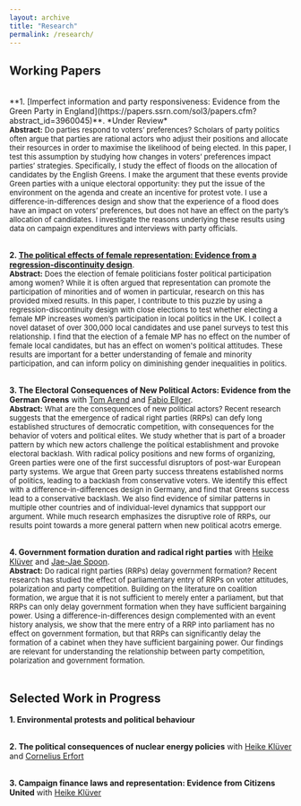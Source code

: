 ```yaml
---
layout: archive
title: "Research"
permalink: /research/
---
```


## **Working Papers**
  <br>
**1. [Imperfect information and party responsiveness: Evidence from the Green Party in England](https://papers.ssrn.com/sol3/papers.cfm?abstract_id=3960045)**.   
*Under Review*<font size="-1">  <br>
  <strong>Abstract:</strong> Do parties respond to voters’ preferences? Scholars of party politics often argue that parties are rational actors who adjust their positions and allocate their resources in order to maximise the likelihood of being elected.  In this paper, I test this assumption by studying how changes in voters’ preferences impact parties’ strategies.  Specifically, I study the effect of floods on the allocation of candidates by the English Greens.  I make the argument that these events provide Green parties with a unique electoral opportunity:  they put the issue of the environment on the agenda and create an incentive for protest vote.  I use a difference-in-differences design and show that the experience of a flood does  have  an  impact  on  voters’  preferences,  but  does  not  have  an  effect  on the party’s allocation of candidates. I investigate the reasons underlying these results using data on campaign expenditures and interviews with party officials.</font>
  <br>
  <br>
   

**2. [The political effects of female representation: Evidence from a regression-discontinuity design](https://papers.ssrn.com/sol3/papers.cfm?abstract_id=3992109)**.<font size="-1">  <br>
  <strong>Abstract:</strong> Does the election of female politicians foster political participation among women? While it is often argued that representation can promote the participation of minorities and of women in particular, research on this has provided mixed results. In this paper, I contribute to this puzzle by using a regression-discontinuity design with close elections to test whether electing a female MP increases women’s participation in local politics in the UK. I collect a novel dataset of over 300,000 local candidates and use panel surveys to test this relationship. I find that the election of a female MP has no effect on the number of female local candidates, but has an effect on women's political attitudes. These results are important for a better understanding of female and minority participation, and can inform policy on diminishing gender inequalities in politics.</font>
  <br>
  <br>
   

**3. The Electoral Consequences of New Political Actors: Evidence from the German Greens** with [Tom Arend](https://www.hertie-school.org/en/research/faculty-and-researchers/profile/person/arend) and [Fabio Ellger](https://www.fabioellger.com/).<font size="-1">  <br>
  <strong>Abstract:</strong> What are the consequences of new political actors? Recent research suggests that the emergence of radical right parties (RRPs) can defy long established structures of democratic competition, with consequences for the behavior of voters and political elites. We study whether that is part of a broader pattern by which new actors challenge the political establishment and provoke electoral backlash. With radical policy positions and new forms of organizing, Green parties were one of the first successful disruptors of post-war European party systems. We argue that Green party success threatens established norms of politics, leading to a backlash from conservative voters. We identify this effect with a difference-in-differences design in Germany, and find that Greens success lead to a conservative backlash. We also find evidence of similar patterns in multiple other countries and of individual-level dynamics that suppport our argument. While much research emphasizes the disruptive role of RRPs, our results point towards a more general pattern when new political acotrs emerge.</font>
  <br>
  <br>
  
  
**4. Government formation duration and radical right parties** with [Heike Klüver](http://www.heike-kluever.com/) and [Jae-Jae Spoon](http://www.jaejaespoon.com/).<font size="-1">  <br>
  <strong>Abstract:</strong> Do radical right parties (RRPs) delay government formation? Recent research has studied the effect of parliamentary entry of RRPs on voter attitudes, polarization and party competition. Building on the literature on coalition formation, we argue that it is not sufficient to merely enter a parliament, but that RRPs can only delay government formation when they have sufficient bargaining power. Using a difference-in-differences design complemented with an event history analysis, we show that the mere entry of a RRP into parliament has no effect on government formation, but that RRPs can significantly delay the formation of a cabinet when they have sufficient bargaining power. Our findings are relevant for understanding the relationship between party competition, polarization and government formation.</font> 
  <br>
  <br>
    
## **Selected Work in Progress**  
    
**1. Environmental protests and political behaviour**   
  <br>
    
**2. The political consequences of nuclear energy policies** with [Heike Klüver](http://www.heike-kluever.com/) and [Cornelius Erfort](http://corneliuserfort.de/)   
  <br>
    
**3. Campaign finance laws and representation: Evidence from Citizens United** with [Heike Klüver](http://www.heike-kluever.com/)  
  
